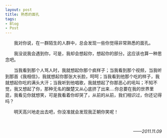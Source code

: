 ```yaml
---
layout: post
title: 熟悉的面孔
tags:
- Blog
- Post
---
```


<p style="text-indent:2em;">
我对你说，在一群陌生的人群中，总会发现一些你觉得非常熟悉的面孔。
</p>
<p style="text-indent:2em;">
我没说我会遇到你，可是，我却会想起你，想起你的部分。这应该也算一种思念吧。
</p>
<p style="text-indent:2em;">
当我看到那个人骂人时，我就想起你那个疯样子；当我看到那个视频，当我听到那首《我相信》，我就想起你那张大长脸，呵呵；当我看到他那个吃的样子，我就想起你吃的满头大汗；当我听到他唱歌，我就想起了你那恶心的吼叫；不知不觉，我又想起了你，那种无名的酸楚又从心底挤了出来....你总要在我的世界里逛，我看见你就想笑，可是我看着你却哭了，从前的从前，我们相识过，你还记得吗？
</p>
<p style="text-indent:2em;">
明天高兴地走出去吧，你没准就会发现我正朝你笑呢！
</p>
<br />
<p align="right">
<em>
——2011.11.09
</em>
</p>
